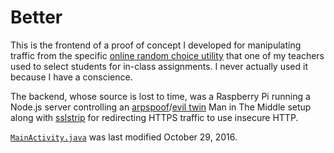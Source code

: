 # Better

This is the frontend of a proof of concept I developed for manipulating traffic from the specific [online random choice utility](https://www.textfixer.com/tools/random-choice.php) that one of my teachers used to select students for in-class assignments. I never actually used it because I have a conscience.

The backend, whose source is lost to time, was a Raspberry Pi running a Node.js server controlling an [arpspoof](https://linux.die.net/man/8/arpspoof)/[evil twin](https://en.wikipedia.org/wiki/Evil_twin_(wireless_networks)) Man in The Middle setup along with [sslstrip](https://github.com/moxie0/sslstrip) for redirecting HTTPS traffic to use insecure HTTP.

[`MainActivity.java`](app/src/main/java/com/base512/better/MainActivity.java) was last modified October 29, 2016.
